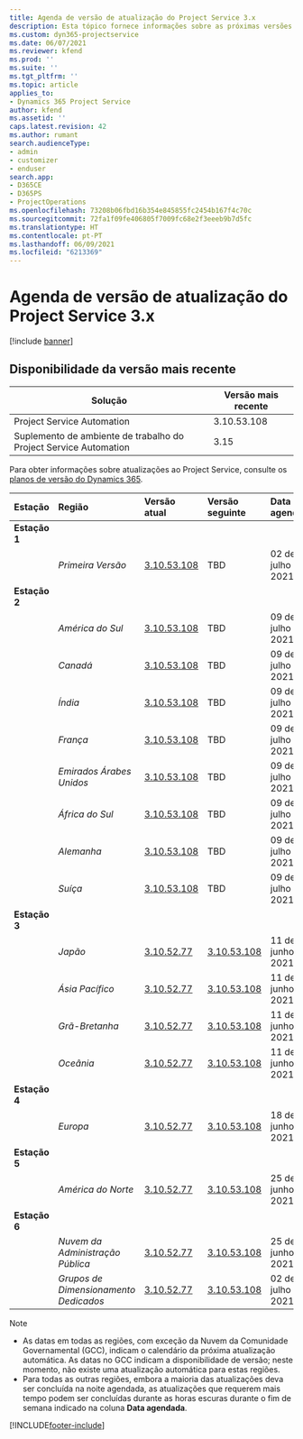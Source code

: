 ```yaml
---
title: Agenda de versão de atualização do Project Service 3.x
description: Esta tópico fornece informações sobre as próximas versões disponíveis e futuras do Dynamics 365 Project Service Automation.
ms.custom: dyn365-projectservice
ms.date: 06/07/2021
ms.reviewer: kfend
ms.prod: ''
ms.suite: ''
ms.tgt_pltfrm: ''
ms.topic: article
applies_to:
- Dynamics 365 Project Service
author: kfend
ms.assetid: ''
caps.latest.revision: 42
ms.author: rumant
search.audienceType:
- admin
- customizer
- enduser
search.app:
- D365CE
- D365PS
- ProjectOperations
ms.openlocfilehash: 73208b06fbd16b354e845855fc2454b167f4c70c
ms.sourcegitcommit: 72fa1f09fe406805f7009fc68e2f3eeeb9b7d5fc
ms.translationtype: HT
ms.contentlocale: pt-PT
ms.lasthandoff: 06/09/2021
ms.locfileid: "6213369"
---
```

# <a name="update-release-schedule-for-project-service-3x"></a>Agenda de versão de atualização do Project Service 3.x

[!include [banner](../includes/psa-now-project-operations.md)]

## <a name="latest-version-availability"></a>Disponibilidade da versão mais recente

| Solução  | Versão mais recente |
|-------|----|
| Project Service Automation    | 3.10.53.108 |
| Suplemento de ambiente de trabalho do Project Service Automation                | 3.15          |

Para obter informações sobre atualizações ao Project Service, consulte os [planos de versão do Dynamics 365](/dynamics365/release-plans/). 

| Estação  | Região | Versão atual | Versão seguinte |  Data agendada
| :---   | :---   | :---   | :---   |:---   |         
|<strong>Estação 1</strong> | |  |  | |
| | <i>Primeira Versão</i> | [3.10.53.108](whats-new-ur-32.md) | TBD | 02 de julho de 2021
|<strong>Estação 2</strong> | |  |  | |
| | <i>América do Sul</i> | [3.10.53.108](whats-new-ur-32.md) | TBD | 09 de julho de 2021
| | <i>Canadá</i> | [3.10.53.108](whats-new-ur-32.md) | TBD | 09 de julho de 2021
| | <i>Índia</i> | [3.10.53.108](whats-new-ur-32.md) | TBD | 09 de julho de 2021
| | <i>França</i> | [3.10.53.108](whats-new-ur-32.md) | TBD | 09 de julho de 2021
| | <i>Emirados Árabes Unidos</i> | [3.10.53.108](whats-new-ur-32.md) | TBD | 09 de julho de 2021
| | <i>África do Sul</i> | [3.10.53.108](whats-new-ur-32.md) | TBD | 09 de julho de 2021
| | <i>Alemanha</i> | [3.10.53.108](whats-new-ur-32.md) | TBD | 09 de julho de 2021
| | <i>Suíça</i> | [3.10.53.108](whats-new-ur-32.md) | TBD | 09 de julho de 2021
|<strong>Estação 3</strong> | |  |  | |
| | <i>Japão</i> | [3.10.52.77](whats-new-ur-31.md) | [3.10.53.108](whats-new-ur-32.md) | 11 de junho de 2021
| | <i>Ásia Pacífico</i> | [3.10.52.77](whats-new-ur-31.md) | [3.10.53.108](whats-new-ur-32.md) | 11 de junho de 2021
| | <i>Grã-Bretanha</i> | [3.10.52.77](whats-new-ur-31.md) | [3.10.53.108](whats-new-ur-32.md) | 11 de junho de 2021
| | <i>Oceânia</i> | [3.10.52.77](whats-new-ur-31.md) | [3.10.53.108](whats-new-ur-32.md) | 11 de junho de 2021
|<strong>Estação 4</strong> | |  |  | |
| | <i>Europa</i> | [3.10.52.77](whats-new-ur-31.md) | [3.10.53.108](whats-new-ur-32.md) | 18 de junho de 2021
|<strong>Estação 5</strong> | |  |  | |
| | <i>América do Norte</i> | [3.10.52.77](whats-new-ur-31.md) | [3.10.53.108](whats-new-ur-32.md) | 25 de junho de 2021
|<strong>Estação 6</strong> | |  |  | |
| | <i>Nuvem da Administração Pública</i> | [3.10.52.77](whats-new-ur-31.md) | [3.10.53.108](whats-new-ur-32.md) | 25 de junho de 2021
| | <i>Grupos de Dimensionamento Dedicados</i> | [3.10.52.77](whats-new-ur-31.md) | [3.10.53.108](whats-new-ur-32.md) | 02 de julho de 2021

>[!Note]
> - As datas em todas as regiões, com exceção da Nuvem da Comunidade Governamental (GCC), indicam o calendário da próxima atualização automática. As datas no GCC indicam a disponibilidade de versão; neste momento, não existe uma atualização automática para estas regiões.
> - Para todas as outras regiões, embora a maioria das atualizações deva ser concluída na noite agendada, as atualizações que requerem mais tempo podem ser concluídas durante as horas escuras durante o fim de semana indicado na coluna **Data agendada**.


[!INCLUDE[footer-include](../includes/footer-banner.md)]

